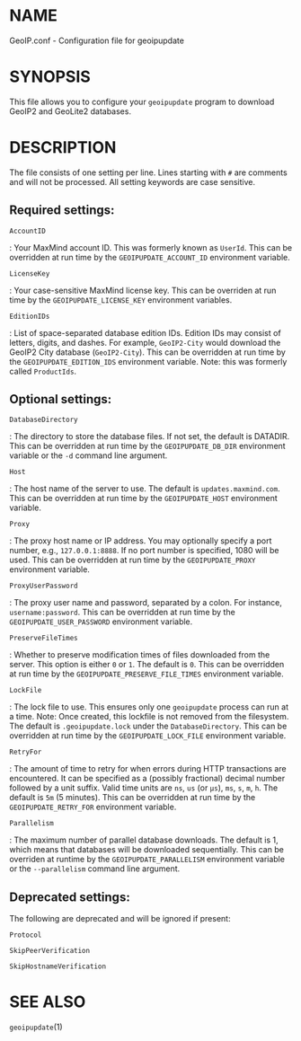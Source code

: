 # NAME

GeoIP.conf - Configuration file for geoipupdate

# SYNOPSIS

This file allows you to configure your `geoipupdate` program to
download GeoIP2 and GeoLite2 databases.

# DESCRIPTION

The file consists of one setting per line. Lines starting with `#`
are comments and will not be processed. All setting keywords are case
sensitive.

## Required settings:

`AccountID`

:   Your MaxMind account ID. This was formerly known as `UserId`. This can be
    overridden at run time by the `GEOIPUPDATE_ACCOUNT_ID` environment
    variable.

`LicenseKey`

:   Your case-sensitive MaxMind license key. This can be overriden at run time
    by the `GEOIPUPDATE_LICENSE_KEY` environment variables.

`EditionIDs`

:   List of space-separated database edition IDs. Edition IDs may consist
    of letters, digits, and dashes.  For example, `GeoIP2-City` would
    download the GeoIP2 City database (`GeoIP2-City`). This can be overridden
    at run time by the `GEOIPUPDATE_EDITION_IDS` environment variable. Note:
    this was formerly called `ProductIds`.

## Optional settings:

`DatabaseDirectory`

:   The directory to store the database files. If not set, the default is
    DATADIR. This can be overridden at run time by the `GEOIPUPDATE_DB_DIR`
    environment variable or the `-d` command line argument.

`Host`

:   The host name of the server to use. The default is `updates.maxmind.com`.
    This can be overridden at run time by the `GEOIPUPDATE_HOST` environment
    variable.

`Proxy`

:   The proxy host name or IP address. You may optionally specify a port
    number, e.g., `127.0.0.1:8888`. If no port number is specified, 1080
    will be used. This can be overridden at run time by the
    `GEOIPUPDATE_PROXY` environment variable.

`ProxyUserPassword`

:   The proxy user name and password, separated by a colon. For instance,
    `username:password`. This can be overridden at run time by the
    `GEOIPUPDATE_USER_PASSWORD` environment variable.

`PreserveFileTimes`

:   Whether to preserve modification times of files downloaded from the
    server. This option is either `0` or `1`. The default is `0`. This
    can be overridden at run time by the `GEOIPUPDATE_PRESERVE_FILE_TIMES`
    environment variable.

`LockFile`

:   The lock file to use. This ensures only one `geoipupdate` process can run
    at a time. Note: Once created, this lockfile is not removed from the
    filesystem. The default is `.geoipupdate.lock` under the
    `DatabaseDirectory`. This can be overridden at run time by the
    `GEOIPUPDATE_LOCK_FILE` environment variable.

`RetryFor`

:   The amount of time to retry for when errors during HTTP transactions are
    encountered. It can be specified as a (possibly fractional) decimal number
    followed by a unit suffix. Valid time units are `ns`, `us` (or `µs`), `ms`,
    `s`, `m`, `h`. The default is `5m` (5 minutes). This can be overridden at
    run time by the `GEOIPUPDATE_RETRY_FOR` environment variable.

`Parallelism`

:	The maximum number of parallel database downloads. The default is
	1, which means that databases will be downloaded sequentially. This can be
	overriden at runtime by the `GEOIPUPDATE_PARALLELISM` environment variable
    or the `--parallelism` command line argument.

## Deprecated settings:

The following are deprecated and will be ignored if present:

`Protocol`

`SkipPeerVerification`

`SkipHostnameVerification`

# SEE ALSO

`geoipupdate`(1)
